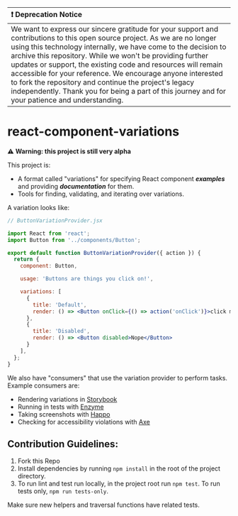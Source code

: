 | :exclamation: Deprecation Notice |
|:-|
|We want to express our sincere gratitude for your support and contributions to this open source project. As we are no longer using this technology internally, we have come to the decision to archive this repository. While we won't be providing further updates or support, the existing code and resources will remain accessible for your reference. We encourage anyone interested to fork the repository and continue the project's legacy independently. Thank you for being a part of this journey and for your patience and understanding.|

# react-component-variations

⚠️ **Warning: this project is still very alpha**

This project is:
* A format called "variations" for specifying React component **_examples_** and providing **_documentation_** for them.
* Tools for finding, validating, and iterating over variations.

A variation looks like:

```jsx
// ButtonVariationProvider.jsx

import React from 'react';
import Button from '../components/Button';

export default function ButtonVariationProvider({ action }) {
  return {
    component: Button,

    usage: 'Buttons are things you click on!',

    variations: [
      {
        title: 'Default',
        render: () => <Button onClick={() => action('onClick')}>click me!</Button>,
      },
      {
        title: 'Disabled',
        render: () => <Button disabled>Nope</Button>
      }
    ],
  };
}
```

We also have "consumers" that use the variation provider to perform tasks. Example consumers are:
* Rendering variations in [Storybook](https://storybook.js.org/)
* Running in tests with [Enzyme](https://github.com/airbnb/react-component-variations-consumer-enzyme)
* Taking screenshots with [Happo](https://happo.io/)
* Checking for accessibility violations with [Axe](https://www.deque.com/axe/)

## Contribution Guidelines:

1. Fork this Repo
2. Install dependencies by running `npm install` in the root of the project directory.
3. To run lint and test run locally, in the project root run `npm test`. To run tests only, `npm run tests-only`.

Make sure new helpers and traversal functions have related tests.
